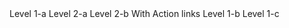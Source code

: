 ﻿<BSTree IsExpanded="true">
    <BSTreeNode>
        <BSTreeItem>
            <Label>Level 1-a</Label>
            <ChildContent>
                <BSTreeNode>
                    <BSTreeItem>
                        <Label>Level 2-a</Label>
                    </BSTreeItem>
                    <BSTreeItem IsActive="true">
                        <Label>Level 2-b</Label>
                    </BSTreeItem>
                    <BSTreeItem TextLabel="Level 2-c">
                        <BSTreeNode>
                            <BSTreeItem TextLabel="Level 3-a"/>
                            <BSTreeItem TextLabel="Level 3-b"/>
                            <BSTreeItem TextLabel="Level 3-c">
                                <Action>With Action links</Action>
                            </BSTreeItem>
                        </BSTreeNode>
                    </BSTreeItem>
                </BSTreeNode>
            </ChildContent>
        </BSTreeItem>
        <BSTreeItem>
            <Label>Level 1-b</Label>
        </BSTreeItem>
        <BSTreeItem>
            <Label>Level 1-c</Label>
        </BSTreeItem>
    </BSTreeNode>
</BSTree>